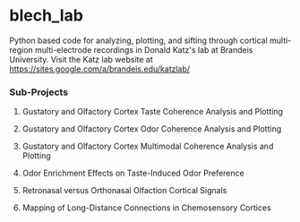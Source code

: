 # blech_lab

Python based code for analyzing, plotting, and sifting through cortical 
multi-region multi-electrode recordings in Donald Katz's lab at Brandeis University. 
Visit the Katz lab website at https://sites.google.com/a/brandeis.edu/katzlab/

### Sub-Projects  
1. Gustatory and Olfactory Cortex Taste Coherence Analysis and Plotting

2. Gustatory and Olfactory Cortex Odor Coherence Analysis and Plotting

3. Gustatory and Olfactory Cortex Multimodal Coherence Analysis and Plotting

4. Odor Enrichment Effects on Taste-Induced Odor Preference

5. Retronasal versus Orthonasal Olfaction Cortical Signals

6. Mapping of Long-Distance Connections in Chemosensory Cortices
